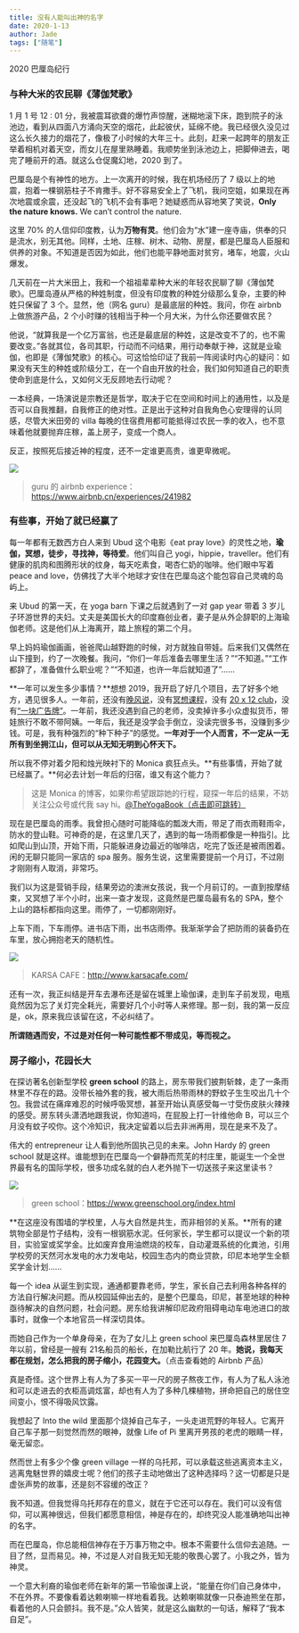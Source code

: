 ```yaml
---
title: 没有人能叫出神的名字
date: 2020-1-13
author: Jade
tags: ["随笔"]
---
```


2020 巴厘岛纪行

<!--more-->

### 与种大米的农民聊《薄伽梵歌》

1 月 1 号 12 : 01 分，我被震耳欲聋的爆竹声惊醒，迷糊地滚下床，跑到院子的泳池边，看到从四面八方涌向天空的烟花，此起彼伏，延绵不绝。我已经很久没见过这么长久接力的烟花了，像极了小时候的大年三十。此刻，赶来一起跨年的朋友正举着相机对着天空，而女儿在屋里熟睡着。我顺势坐到泳池边上，把脚伸进去，喝完了睡前开的酒。就这么仓促魔幻地，2020 到了。

巴厘岛是个有神性的地方。上一次离开的时候，我在机场经历了 7 级以上的地震，抱着一棵钢筋柱子不肯撒手。好不容易安全上了飞机，我问空姐，如果现在再次地震或余震，还没起飞的飞机不会有事吧？她疑惑而从容地笑了笑说，**Only the nature knows.** We can’t control the nature.

这里 70% 的人信仰印度教，认为**万物有灵**。他们会为“水”建一座寺庙，供奉的只是流水，别无其他。同样，土地、庄稼、树木、动物、房屋，都是巴厘岛人臣服和供养的对象。不知道是否因为如此，他们也能平静地面对贫穷，堵车，地震，火山爆发。

几天前在一片大米田上，我和一个祖祖辈辈种大米的年轻农民聊了聊《薄伽梵歌》。巴厘岛遵从严格的种姓制度，但没有印度教的种姓分级那么复杂，主要的种姓只保留了 3 个。显然，他（网名 guru）是最底层的种姓。我问，你在 airbnb 上做旅游产品，2 个小时赚的钱相当于种一个月大米，为什么你还要做农民？

他说，“就算我是一个亿万富翁，也还是最底层的种姓，这是改变不了的，也不需要改变。”各就其位，各司其职，行动而不问结果，用行动奉献于神，这就是业瑜伽，也即是《薄伽梵歌》的核心。可这恰恰印证了我前一阵阅读时内心的疑问：如果没有天生的种姓或阶级分工，在一个自由开放的社会，我们如何知道自己的职责使命到底是什么，又如何义无反顾地去行动呢？

一本经典，一场演说是宗教还是哲学，取决于它在空间和时间上的通用性，以及是否可以自我推翻，自我修正的绝对性。正是出于这种对自我角色心安理得的认同感，尽管大米田旁的 villa 每晚的住宿费用都可能抵得过农民一季的收入，也不意味着他就要抛弃庄稼，盖上房子，变成一个商人。

反正，按照死后接近神的程度，还不一定谁更高贵，谁更卑微呢。

![](https://cosmosrepair-1257028016.cos.ap-beijing.myqcloud.com/381578479483_.pic_hd.jpg)

> guru 的 airbnb experience：<https://www.airbnb.cn/experiences/241982>

### 有些事，开始了就已经赢了 

每一年都有无数西方白人来到 Ubud 这个电影《eat pray love》的灵性之地，**瑜伽，冥想，徒步，寻找神，等待爱**。他们叫自己 yogi，hippie，traveller。他们有健康的肌肉和图腾形状的纹身，每天吃素食，喝杏仁奶的咖啡。他们眼中写着 peace and love，仿佛找了大半个地球才安住在巴厘岛这个能包容自己灵魂的岛屿上。

来 Ubud 的第一天，在 yoga barn 下课之后就遇到了一对 gap year 带着 3 岁儿子环游世界的夫妇。丈夫是美国长大的印度裔创业者，妻子是从外企辞职的上海瑜伽老师。这是他们从上海离开，踏上旅程的第二个月。

早上妈妈瑜伽画画，爸爸爬山越野跑的时候，对方就独自带娃。后来我们又偶然在山下撞到，约了一次晚餐。我问，“你们一年后准备去哪里生活？”“不知道。”“工作都辞了，准备做什么职业呢？”“不知道，也许一年后就知道了”……

**一年可以发生多少事情？**想想 2019，我开启了好几个项目，去了好多个地方，遇见很多人。一年前，还没有[晚风说](https://podcasts.cosmosrepair.com/)，没有[冥想课程](https://mp.weixin.qq.com/s?__biz=MzA5Nzk4MDMxMg==&mid=2247484680&idx=1&sn=2a5b8f1e1f1c1e6820adf5cc95d997fe&chksm=9099dfffa7ee56e9408aa248731e3e3e502c984ca1e577decc28d66d458f2e93a600dc6d6b40&scene=21#wechat_redirect)，没有 [20 x 12 club](https://mp.weixin.qq.com/s?__biz=MzA5Nzk4MDMxMg==&mid=2247484834&idx=1&sn=ebd2c537b12e63baef2e9eaac505c26b&chksm=9099df55a7ee5643ab84485931d52082bbb2a6ee7078bdd536faf2cbbcb7bb22783aeaf13d4b&scene=21#wechat_redirect)，没有[“一块广告牌”](https://mp.weixin.qq.com/s?__biz=MzA5Nzk4MDMxMg==&mid=2247484122&idx=1&sn=4f8fbaeadbef5f4bf82f85a1361800d5&chksm=9099d82da7ee513b9418b1bcec88412870f68d1911b9cf6a8e2d4a19475447f12ad0f0b98a27&scene=21#wechat_redirect)。一年前，我还没遇到自己的老师，没卖掉许多小众虚拟货币，带娃旅行不敢不带阿姨。一年后，我还是没学会手倒立，没读完很多书，没赚到多少钱。可是，我有种强烈的“种下种子”的感觉。**一年对于一个人而言，不一定从一无所有到坐拥江山，但可以从无知无明到心怀天下。**

所以我不停对着夕阳和烛光映衬下的 Monica 疯狂点头。**有些事情，开始了就已经赢了。**何必去计划一年后的归宿，谁又有这个能力？

> 这是 Monica 的博客，如果你希望跟踪她的行程，窥探一年后的结果，不妨关注公众号或代我 say hi。[@TheYogaBook（点击即可跳转）](https://mp.weixin.qq.com/s?__biz=MzU4MDg1MDk0OA==&mid=2247484043&idx=1&sn=6942de20f8b23108311672b148897907&chksm=fd51c6e0ca264ff6b1e668131cdb392e6163689d2ff2a0c0e416cc6aac8c416cab5ba858518d&scene=21#wechat_redirect)

现在是巴厘岛的雨季。我曾担心随时可能降临的瓢泼大雨，带足了雨衣雨鞋雨伞，防水的登山鞋。可神奇的是，在这里几天了，遇到的每一场雨都像是一种指引。比如爬山到山顶，开始下雨，只能躲进身边最近的咖啡店，吃完了饭还是被雨困着。闲的无聊只能同一家店的 spa 服务。服务生说，这里需要提前一个月订，不过刚才刚刚有人取消，非常巧。

我们以为这是营销手段，结果旁边的澳洲女孩说，我一个月前订的。一直到按摩结束，又冥想了半个小时，出来一查才发现，这竟然是巴厘岛最有名的 SPA，整个上山的路标都指向这里。雨停了，一切都刚刚好。

上车下雨，下车雨停。进书店下雨，出书店雨停。我渐渐学会了把防雨的装备扔在车里，放心拥抱老天的随机性。

![](https://cosmosrepair-1257028016.cos.ap-beijing.myqcloud.com/1181578537417_.pic_hd.jpg)

> KARSA CAFE：<http://www.karsacafe.com/>

还有一次，我正纠结是开车去瀑布还是留在城里上瑜伽课，走到车子前发现，电瓶竟然因为忘了关灯完全耗光，需要好几个小时等人来修理。那一刻，我的第一反应是，ok，原来我应该留在这，不必纠结了。

**所谓随遇而安，不过是对任何一种可能性都不带成见，等而视之。**

### 房子缩小，花园长大 

在探访著名创新型学校 **green school** 的路上，房东带我们披荆斩棘，走了一条雨林里不存在的路。没带长袖外套的我，被大雨后热带雨林的野蚊子生生咬出几十个包。我尝试在痛痒难忍的时候呼吸冥想，甚至开始认真感受每一寸受伤皮肤火辣辣的感受。房东转头潇洒地跟我说，你知道吗，在屁股上打一针维他命 B，可以三个月没有蚊子咬你。这个冷知识，我决定留着以后去非洲再用，现在是来不及了。

伟大的 entrepreneur 让人看到他所固执己见的未来。John Hardy 的 green school 就是这样。谁能想到在巴厘岛一个僻静而荒芜的村庄里，能诞生一个全世界最有名的国际学校，很多功成名就的白人老外抛下一切送孩子来这里读书？

![](https://cosmosrepair-1257028016.cos.ap-beijing.myqcloud.com/1191578537423_.pic_hd.jpg)

> green school：<https://www.greenschool.org/index.html>

**在这座没有围墙的学校里，人与大自然是共生，而非相邻的关系。**所有的建筑物全部是竹子结构，没有一根钢筋水泥。任何家长，学生都可以提议一个新的项目，实验室或奖学金。比如废弃食用油燃烧的校车，自动灌溉系统的化粪池，引用学校旁的天然河水发电的水力发电站，校园生态内的商业贷款，印尼本地学生全额奖学金计划……

每一个 idea 从诞生到实现，通通都要靠老师，学生，家长自己去利用各种各样的方法自行解决问题。而从校园延伸出去的，是整个巴厘岛，印尼，甚至地球的种种亟待解决的自然问题，社会问题。房东给我讲解印尼政府阻碍电动车电池进口的故事时，就像一个本地官员一样深切具体。

而她自己作为一个单身母亲，在为了女儿上 green school 来巴厘岛森林里居住 7 年以前，曾经是一艘有 21名船员的船长，在加勒比航行了 20 年。**她说，我每天都在规划，怎么把我的房子缩小，花园变大。**（点击查看她的 Airbnb 产品）



真是奇怪。这个世界上有人为了多买一平一尺的房子熬夜工作，有人为了私人泳池和可以走进去的衣柜高调炫富，却也有人为了多种几棵植物，拼命把自己的居住空间变小，恨不得吸风饮露。



我想起了 Into the wild 里面那个烧掉自己车子，一头走进荒野的年轻人。它离开自己车子那一刻觉然而然的眼神，就像 Life of Pi 里离开男孩的老虎的眼睛一样，毫无留恋。



然而世上有多少个像 green village 一样的乌托邦，可以承载这些逃离资本主义，逃离鬼魅世界的嬉皮士呢？他们的孩子主动地做出了这种选择吗？这一切都是只是虚张声势的故事，还是刻不容缓的改正？



我不知道。但我觉得乌托邦存在的意义，就在于它还可以存在。我们可以没有信仰，可以离神很远，但我们都愿意相信，神是存在的，却终究没人能准确地叫出神的名字。



而在巴厘岛，你总能相信神存在于万事万物之中。根本不需要什么信仰去追随。一目了然，显而易见。神，不过是人对自我无知无能的敬畏心罢了。小我之外，皆为神灵。



一个意大利裔的瑜伽老师在新年的第一节瑜伽课上说，“能量在你们自己身体中，不在外界。不要像看着达赖喇嘛一样地看着我。达赖喇嘛就像一只泰迪熊坐在那，看着他的人只会颤抖。我不是。”众人皆笑，就是这么幽默的一句话，解释了“我本自足”。